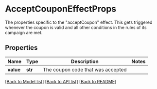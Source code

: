 # AcceptCouponEffectProps

The properties specific to the \"acceptCoupon\" effect. This gets triggered whenever the coupon is valid and all other conditions in the rules of its campaign are met.
## Properties
Name | Type | Description | Notes
------------ | ------------- | ------------- | -------------
**value** | **str** | The coupon code that was accepted | 

[[Back to Model list]](../README.md#documentation-for-models) [[Back to API list]](../README.md#documentation-for-api-endpoints) [[Back to README]](../README.md)


